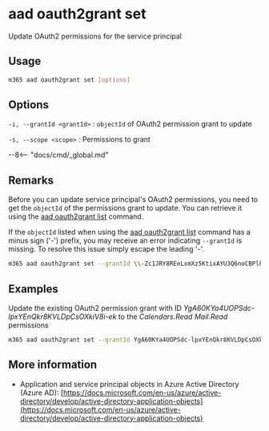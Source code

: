 # aad oauth2grant set

Update OAuth2 permissions for the service principal

## Usage

```sh
m365 aad oauth2grant set [options]
```

## Options

`-i, --grantId <grantId>`
: `objectId` of OAuth2 permission grant to update

`-s, --scope <scope>`
: Permissions to grant

--8<-- "docs/cmd/_global.md"

## Remarks

Before you can update service principal's OAuth2 permissions, you need to get the `objectId` of the permissions grant to update. You can retrieve it using the [aad oauth2grant list](./oauth2grant-list.md) command.

If the `objectId` listed when using the [aad oauth2grant list](./oauth2grant-list.md) command has a minus sign ('-') prefix, you may receive an error indicating `--grantId` is missing. To resolve this issue simply escape the leading '-'.  

```sh
m365 aad oauth2grant set --grantId \\-Zc1JRY8REeLxmXz5KtixAYU3Q6noCBPlhwGiX7pxmU
```

## Examples

Update the existing OAuth2 permission grant with ID _YgA60KYa4UOPSdc-lpxYEnQkr8KVLDpCsOXkiV8i-ek_ to the _Calendars.Read Mail.Read_ permissions

```sh
m365 aad oauth2grant set --grantId YgA60KYa4UOPSdc-lpxYEnQkr8KVLDpCsOXkiV8i-ek --scope "Calendars.Read Mail.Read"
```

## More information

- Application and service principal objects in Azure Active Directory (Azure AD): [https://docs.microsoft.com/en-us/azure/active-directory/develop/active-directory-application-objects](https://docs.microsoft.com/en-us/azure/active-directory/develop/active-directory-application-objects)